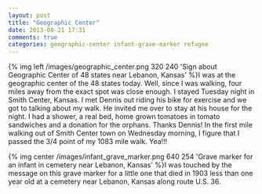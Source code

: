 ```yaml
---
layout: post
title: "Geographic Center"
date: 2013-08-21 17:31
comments: true
categories: geographic-center infant-grave-marker refugee
---
```

{% img left /images/geographic_center.png 320 240 'Sign about Geographic Center of 48 states near Lebanon, Kansas' %}I was at the geographic center of the 48 states today.  Well, since I was walking, four miles away from the exact spot was close enough.  I stayed Tuesday night in Smith Center, Kansas.  I met Dennis out riding his bike for exercise and we got to talking about my walk.  He invited me over to stay at his house for the night.  I had a shower, a real bed, home grown tomatoes in tomato sandwiches and a donation for the orphans.  Thanks Dennis!  In the first mile walking out of Smith Center town on Wednesday morning, I figure that I passed the 3/4 point of my 1083 mile walk.  Yea!!!

{% img center /images/infant_grave_marker.png 640 254 'Grave marker for an infant in cemetery near Lebanon, Kansas' %}I was touched by the message on this grave marker for a little one that died in 1903 less than one year old at a cemetery near Lebanon, Kansas along route U.S. 36.